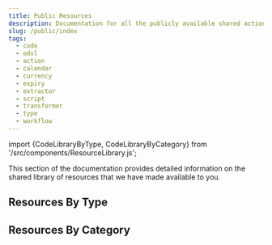 ```yaml
---
title: Public Resources
description: Documentation for all the publicly available shared actions, calendars, currencies, extractors, scripts, transformers, types and workflows
slug: /public/index
tags:
  - code
  - odsl
  - action
  - calendar
  - currency
  - expiry
  - extractor
  - script
  - transformer
  - type
  - workflow
---
```

import {CodeLibraryByType, CodeLibraryByCategory} from '/src/components/ResourceLibrary.js';

This section of the documentation provides detailed information on the shared library of resources that we have made available to you.

## Resources By Type
<CodeLibraryByType />

## Resources By Category
<CodeLibraryByCategory />